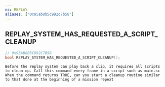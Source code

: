 ```yaml
---
ns: REPLAY
aliases: ["0x95ab8b5c992c7b58"]
---
```

## REPLAY_SYSTEM_HAS_REQUESTED_A_SCRIPT_CLEANUP

```c
// 0x95AB8B5C992C7B58
bool REPLAY_SYSTEM_HAS_REQUESTED_A_SCRIPT_CLEANUP();
```

```
Before the replay system can play back a clip, it requires all scripts to clean up. Call this command every frame in a script such as main.sc When the command returns TRUE, can you start a cleanup routine similar to that done at the beginning of a mission repeat
```

